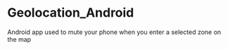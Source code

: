 # Geolocation_Android
Android app used to mute your phone when you enter a selected zone on the map
